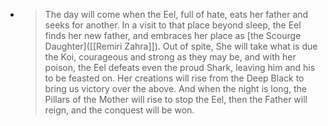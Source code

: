 - > The day will come when the Eel, full of hate, eats her father and seeks for another. In a visit to that place beyond sleep, the Eel finds her new father, and embraces her place as [the Scourge Daughter]([[Remiri Zahra]]). Out of spite, She will take what is due the Koi, courageous and strong as they may be, and with her poison, the Eel defeats even the proud Shark, leaving him and his to be feasted on. Her creations will rise from the Deep Black to bring us victory over the above. And when the night is long, the Pillars of the Mother will rise to stop the Eel, then the Father will reign, and the conquest will be won.
